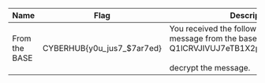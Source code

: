 Name|Flag|Description|Difficulty|Points
---|---|---|---|---
From the BASE|CYBERHUB{y0u_jus7_$7ar7ed}|You received the following encrypted message from the base station number 64: Q1lCRVJIVUJ7eTB1X2p1czdfJDdhcjdlZH0=<br><br>decrypt the message.|Easy|20